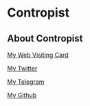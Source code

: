 # Contropist
## About Contropist

[My Web Visiting Card](http://g.ee.ke)

[My Twitter](https://twitter.com/contropist)

[My Telegram](http://t.me/contropist)

[My Github](https://github.com/contropist)
